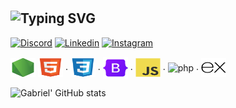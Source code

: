 #
## ![Typing SVG](https://readme-typing-svg.herokuapp.com/?color=d6699e&size50&center=true&vCenter=true&width=970&lines=Hello,+I'+am+Gabriel!;Welcome!☕)
[![Discord](https://img.shields.io/badge/Discord-7289DA?style=for-the-badge&logo=discord&logoColor=white)](https://discord.gg/v4g3jynJxu)
[![Linkedin](https://img.shields.io/badge/LinkedIn-0077B5?style=for-the-badge&logo=linkedin&logoColor=white)](https://www.linkedin.com/in/gabriel-ramos-797813242/)
[![Instagram](https://img.shields.io/badge/Instagram-E4405F?style=for-the-badge&logo=instagram&logoColor=white)](https://www.instagram.com/gabrielramosst/) 
<div style="margin-right: 50px;"> 
 <img align="center" alt="Node.js" height="30" width="40" src="https://raw.githubusercontent.com/devicons/devicon/master/icons/nodejs/nodejs-original.svg">
 <img align="center" alt="php" height="30" width="40" src="https://raw.githubusercontent.com/devicons/devicon/master/icons/html5/html5-original.svg"> .
 <img align="center" alt="php" height="30" width="40" src="https://raw.githubusercontent.com/devicons/devicon/master/icons/css3/css3-original.svg"> .
 <img align="center" alt="php" height="35" width="40" src="https://raw.githubusercontent.com/devicons/devicon/master/icons/bootstrap/bootstrap-original.svg"> .
 <img align="center" alt="js" height="30" width="40" src="https://raw.githubusercontent.com/devicons/devicon/master/icons/javascript/javascript-original.svg"> . 
 <img align="center" alt="php" height="30" width="40" src="https://cdn.jsdelivr.net/gh/devicons/devicon/icons/react/react-original.svg"> .
<img align="center" alt="Express.js" height="30" width="40" src="https://raw.githubusercontent.com/devicons/devicon/master/icons/express/express-original.svg">




![Gabriel' GitHub stats](https://github-readme-stats.vercel.app/api?username=thegabriell&show_icons=true&theme=transparent&cache_seconds=1800)

